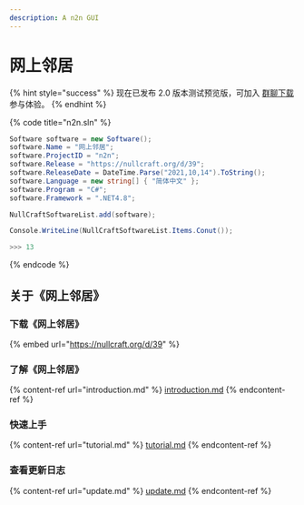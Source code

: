 ```yaml
---
description: A n2n GUI
---
```


# 网上邻居

{% hint style="success" %}
现在已发布 2.0 版本测试预览版，可加入 [群聊下载](https://jq.qq.com/?\_wv=1027\&k=A9YzWvbS) 参与体验。
{% endhint %}

{% code title="n2n.sln" %}
```csharp
Software software = new Software();
software.Name = "网上邻居";
software.ProjectID = "n2n";
software.Release = "https://nullcraft.org/d/39";
software.ReleaseDate = DateTime.Parse("2021,10,14").ToString();
software.Language = new string[] { "简体中文" };
software.Program = "C#";
software.Framework = ".NET4.8";

NullCraftSoftwareList.add(software);

Console.WriteLine(NullCraftSoftwareList.Items.Conut());

>>> 13
```
{% endcode %}

## 关于《网上邻居》

### 下载《网上邻居》

{% embed url="https://nullcraft.org/d/39" %}

### 了解《网上邻居》

{% content-ref url="introduction.md" %}
[introduction.md](introduction.md)
{% endcontent-ref %}

### 快速上手

{% content-ref url="tutorial.md" %}
[tutorial.md](tutorial.md)
{% endcontent-ref %}

### 查看更新日志

{% content-ref url="update.md" %}
[update.md](update.md)
{% endcontent-ref %}
